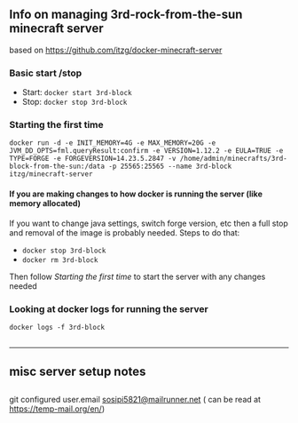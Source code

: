 ## Info on managing 3rd-rock-from-the-sun minecraft server

based on https://github.com/itzg/docker-minecraft-server

### Basic start /stop

- Start: `docker start 3rd-block`
- Stop: `docker stop 3rd-block`

### Starting the first time

`docker run -d -e INIT_MEMORY=4G -e MAX_MEMORY=20G -e JVM_DD_OPTS=fml.queryResult:confirm -e VERSION=1.12.2 -e EULA=TRUE -e TYPE=FORGE -e FORGEVERSION=14.23.5.2847 -v /home/admin/minecrafts/3rd-block-from-the-sun:/data -p 25565:25565 --name 3rd-block itzg/minecraft-server`

#### If you are making changes to how docker is running the server (like memory allocated) 

If you want to change java settings, switch forge version, etc then a full stop and removal of the image is probably needed. Steps to do that:

- `docker stop 3rd-block`
- `docker rm 3rd-block`

Then follow _Starting the first time_ to start the server with any changes needed

### Looking at docker logs for running the server

`docker logs -f 3rd-block`



##


--- 

## misc server setup notes
## 

git configured user.email sosipi5821@mailrunner.net ( can be read at https://temp-mail.org/en/)
